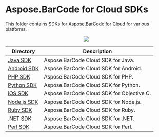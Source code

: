 # Aspose.BarCode for Cloud SDKs
This folder contains SDKs for [Aspose.BarCode for Cloud](http://www.aspose.com/cloud/barcode-api.aspx) for various platforms.

<p align="center">
  <a title="Download ZIP" href="https://github.com/aspose-barcode/Aspose.BarCode-for-Cloud/archive/master.zip">
	<img src="http://i.imgur.com/hwNhrGZ.png" />
  </a>
</p>

Directory | Description
--------- | -----------
[Java SDK](Aspose.BarCode-Cloud-SDK-for-Java)  |  Aspose.BarCode Cloud SDK for Java.
[Android SDK](Aspose.BarCode-Cloud-SDK-for-Android) | Aspose.BarCode Cloud SDK for Android.
[PHP SDK](Aspose.BarCode-Cloud-SDK-for-PHP)  | Aspose.BarCode Cloud SDK for PHP.
[Python SDK](Aspose.BarCode-Cloud-SDK-for-Python)  | Aspose.BarCode Cloud SDK for Python.
[iOS SDK](Aspose.Barcode-Cloud-SDK-for-ObjectiveC) | Aspose.BarCode Cloud SDK for Objective C.
[Node.js SDK](Aspose.BarCode-Cloud-SDK-for-NodeJS) | Aspose.BarCode Cloud SDK for Node.js.
[Ruby SDK](Aspose.BarCode-Cloud-SDK-for-Ruby) | Aspose.BarCode Cloud SDK for Ruby.
[.NET SDK](Aspose.BarCode-Cloud-SDK-for-.NET) | Aspose.BarCode Cloud SDK for .NET.
[Perl SDK](Aspose.BarCode-Cloud-SDK-for-Perl) | Aspose.BarCode Cloud SDK for Perl.
